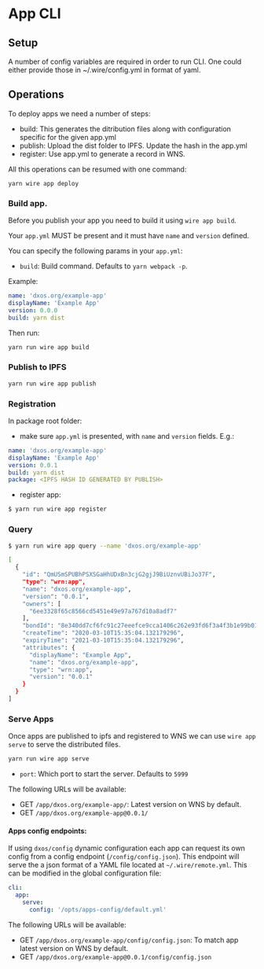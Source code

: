 # App CLI

## Setup

A number of config variables are required in order to run CLI. One could either provide those in ~/.wire/config.yml in format of yaml.

## Operations

To deploy apps we need a number of steps:

- build: This generates the ditribution files along with configuration specific for the given app.yml
- publish: Upload the dist folder to IPFS. Update the hash in the app.yml
- register: Use app.yml to generate a record in WNS.

All this operations can be resumed with one command:

```
yarn wire app deploy
```

### Build app.

Before you publish your app you need to build it using `wire app build`.

Your `app.yml` MUST be present and it must have `name` and `version` defined.

You can specify the following params in your `app.yml`:

- `build`: Build command. Defaults to `yarn webpack -p`.

Example:

```yml
name: 'dxos.org/example-app'
displayName: 'Example App'
version: 0.0.0
build: yarn dist
```

Then run:

```bash
yarn run wire app build

```

### Publish to IPFS

```bash
yarn run wire app publish
```

### Registration

In package root folder:

- make sure `app.yml` is presented, with `name` and `version` fields. E.g.:

```yaml
name: 'dxos.org/example-app'
displayName: 'Example App'
version: 0.0.1
build: yarn dist
package: <IPFS HASH ID GENERATED BY PUBLISH>
```

- register app:

```bash
$ yarn run wire app register
```

### Query

```bash
$ yarn run wire app query --name 'dxos.org/example-app'

[
  {
    "id": "QmUSmSPUBhPSXSGaHhUDxBn3cjG2gjJ9BiUznvUBiJo37F",
    "type": "wrn:app",
    "name": "dxos.org/example-app",
    "version": "0.0.1",
    "owners": [
      "6ee3328f65c8566cd5451e49e97a767d10a8adf7"
    ],
    "bondId": "8e340dd7cf6fc91c27eeefce9cca1406c262e93fd6f3a4f3b1e99b01161fcef3",
    "createTime": "2020-03-10T15:35:04.132179296",
    "expiryTime": "2021-03-10T15:35:04.132179296",
    "attributes": {
      "displayName": "Example App",
      "name": "dxos.org/example-app",
      "type": "wrn:app",
      "version": "0.0.1"
    }
  }
]
```

### Serve Apps

Once apps are published to ipfs and registered to WNS we can use `wire app serve` to serve the distributed files.

```bash
yarn run wire app serve
```

- `port`: Which port to start the server. Defaults to `5999`

The following URLs will be available:

- GET `/app/dxos.org/example-app/`: Latest version on WNS by default.
- GET  `/app/dxos.org/example-app@0.0.1/`

#### Apps config endpoints:

If using `dxos/config` dynamic configuration each app can request its own config from a config endpoint (`/config/config.json`).
This endpoint will serve the a json format of a YAML file located at `~/.wire/remote.yml`. This can be modified in the global configuration file:

```yaml
cli:
  app:
    serve:
      config: '/opts/apps-config/default.yml'
```


The following URLs will be available:

- GET `/app/dxos.org/example-app/config/config.json`: To match app latest version on WNS by default.
- GET  `/app/dxos.org/example-app@0.0.1/config/config.json`
